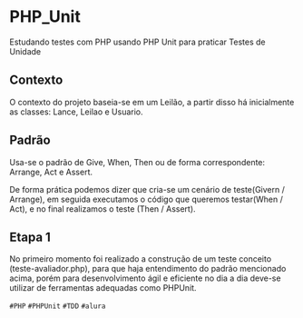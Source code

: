 # PHP_Unit
Estudando testes com PHP usando PHP Unit para praticar Testes de Unidade 

## Contexto
O contexto do projeto baseia-se em um Leilão, a partir disso há inicialmente as classes: Lance, Leilao e Usuario.

## Padrão 
Usa-se o padrão de Give, When, Then ou de forma correspondente: Arrange, Act e Assert.

De forma prática podemos dizer que cria-se um cenário de teste(Givern / Arrange), em seguida executamos o código que queremos testar(When / Act), e no final realizamos o teste (Then / Assert).

## Etapa 1

 No primeiro momento foi realizado a construção de um teste conceito (teste-avaliador.php), para que haja entendimento do padrão mencionado acima, porém para desenvolvimento ágil e eficiente no dia a dia deve-se utilizar de ferramentas adequadas como PHPUnit.

`#PHP` `#PHPUnit` `#TDD` `#alura`
